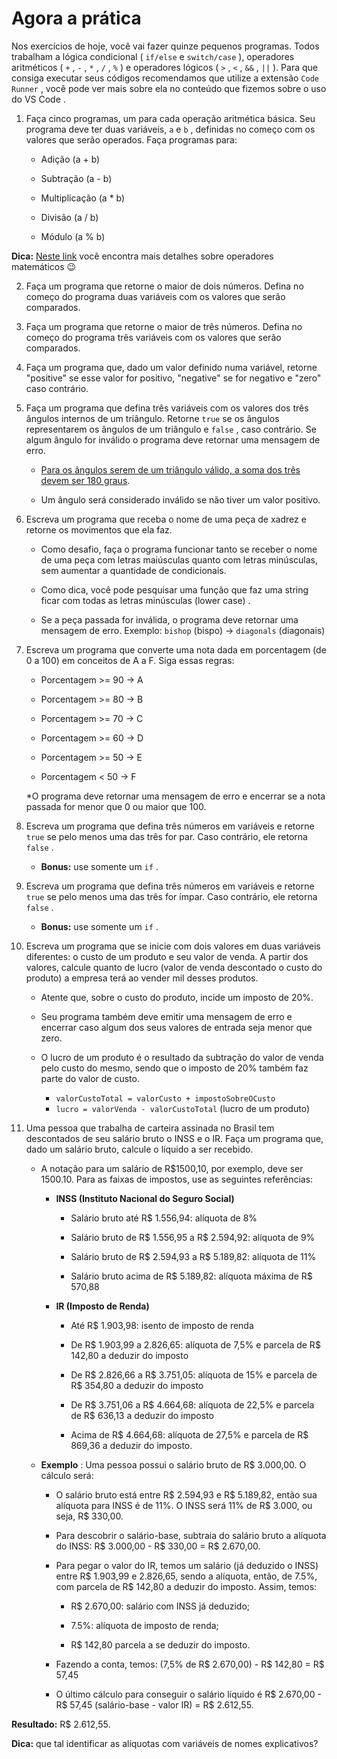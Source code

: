 # Agora a prática

Nos exercícios de hoje, você vai fazer quinze pequenos programas. Todos trabalham a lógica condicional ( ```if/else``` e ```switch/case``` ), operadores aritméticos ( ```+``` , ```-``` , ```*``` , ```/``` , ```%``` ) e operadores lógicos ( ```>``` , ```<``` , ```&&``` , ```||``` ). Para que consiga executar seus códigos recomendamos que utilize a extensão ```Code Runner``` , você pode ver mais sobre ela no conteúdo que fizemos sobre o uso do VS Code .

1. Faça cinco programas, um para cada operação aritmética básica. Seu programa deve ter duas variáveis, ```a``` e ```b``` , definidas no começo com os valores que serão operados. Faça programas para:
    * Adição (a + b)

    * Subtração (a - b)

    * Multiplicação (a * b)

    * Divisão (a / b)

    * Módulo (a % b)

__Dica:__ [Neste link](https://developer.mozilla.org/pt-BR/docs/Learn/JavaScript/First_steps/Math) você encontra mais detalhes sobre operadores matemáticos 😉

2. Faça um programa que retorne o maior de dois números. Defina no começo do programa duas variáveis com os valores que serão comparados.

3. Faça um programa que retorne o maior de três números. Defina no começo do programa três variáveis com os valores que serão comparados.

4. Faça um programa que, dado um valor definido numa variável, retorne "positive" se esse valor for positivo, "negative" se for negativo e "zero" caso contrário.

5. Faça um programa que defina três variáveis com os valores dos três ângulos internos de um triângulo. Retorne ```true``` se os ângulos representarem os ângulos de um triângulo e ```false``` , caso contrário. Se algum ângulo for inválido o programa deve retornar uma mensagem de erro.

    * [Para os ângulos serem de um triângulo válido, a soma dos três devem ser 180 graus](https://blogdoenem.com.br/triangulos-propriedades/).

    * Um ângulo será considerado inválido se não tiver um valor positivo.

6. Escreva um programa que receba o nome de uma peça de xadrez e retorne os movimentos que ela faz.

    * Como desafio, faça o programa funcionar tanto se receber o nome de uma peça com letras maiúsculas quanto com letras minúsculas, sem aumentar a quantidade de condicionais.

    * Como dica, você pode pesquisar uma função que faz uma string ficar com todas as letras minúsculas (lower case) .

    * Se a peça passada for inválida, o programa deve retornar uma mensagem de erro.
    Exemplo: ```bishop``` (bispo) -> ```diagonals``` (diagonais)

7. Escreva um programa que converte uma nota dada em porcentagem (de 0 a 100) em conceitos de A a F. Siga essas regras:
    * Porcentagem >= 90 -> A

    * Porcentagem >= 80 -> B

    * Porcentagem >= 70 -> C

    * Porcentagem >= 60 -> D

    * Porcentagem >= 50 -> E

    * Porcentagem < 50 -> F

    *O programa deve retornar uma mensagem de erro e encerrar se a nota passada for menor que 0 ou maior que 100.

8. Escreva um programa que defina três números em variáveis e retorne ```true``` se pelo menos uma das três for par. Caso contrário, ele retorna ```false``` .

    * __Bonus:__ use somente um ```if``` .

9. Escreva um programa que defina três números em variáveis e retorne ```true``` se pelo menos uma das três for ímpar. Caso contrário, ele retorna ```false``` .

    * __Bonus:__ use somente um ```if``` .

10. Escreva um programa que se inicie com dois valores em duas variáveis diferentes: o custo de um produto e seu valor de venda. A partir dos valores, calcule quanto de lucro (valor de venda descontado o custo do produto) a empresa terá ao vender mil desses produtos.

    * Atente que, sobre o custo do produto, incide um imposto de 20%.

    * Seu programa também deve emitir uma mensagem de erro e encerrar caso algum dos seus valores de entrada seja menor que zero.

    * O lucro de um produto é o resultado da subtração do valor de venda pelo custo do mesmo, sendo que o imposto de 20% também faz parte do valor de custo.
        * ```valorCustoTotal = valorCusto + impostoSobreOCusto```
        * ```lucro = valorVenda - valorCustoTotal``` (lucro de um produto)

11. Uma pessoa que trabalha de carteira assinada no Brasil tem descontados de seu salário bruto o INSS e o IR. Faça um programa que, dado um salário bruto, calcule o líquido a ser recebido.

    * A notação para um salário de R$1500,10, por exemplo, deve ser 1500.10. Para as faixas de impostos, use as seguintes referências:

        * __INSS (Instituto Nacional do Seguro Social)__

            * Salário bruto até R$ 1.556,94: alíquota de 8%

            * Salário bruto de R$ 1.556,95 a R$ 2.594,92: alíquota de 9%

            * Salário bruto de R$ 2.594,93 a R$ 5.189,82: alíquota de 11%

            * Salário bruto acima de R$ 5.189,82: alíquota máxima de R$ 570,88

        * __IR (Imposto de Renda)__

            * Até R$ 1.903,98: isento de imposto de renda
            * De R$ 1.903,99 a 2.826,65: alíquota de 7,5% e parcela de R$ 142,80 a deduzir do imposto

            * De R$ 2.826,66 a R$ 3.751,05: alíquota de 15% e parcela de R$ 354,80 a deduzir do imposto

            * De R$ 3.751,06 a R$ 4.664,68: alíquota de 22,5% e parcela de R$ 636,13 a deduzir do imposto

            * Acima de R$ 4.664,68: alíquota de 27,5% e parcela de R$ 869,36 a deduzir do imposto.

    * __Exemplo__ : Uma pessoa possui o salário bruto de R$ 3.000,00. O cálculo será:

        * O salário bruto está entre R$ 2.594,93 e R$ 5.189,82, então sua alíquota para INSS é de 11%. O INSS será 11% de R$ 3.000, ou seja, R$ 330,00.

        * Para descobrir o salário-base, subtraia do salário bruto a alíquota do INSS: R$ 3.000,00 - R$ 330,00 = R$ 2.670,00.

        * Para pegar o valor do IR, temos um salário (já deduzido o INSS) entre R$ 1.903,99 e 2.826,65, sendo a alíquota, então, de 7.5%, com parcela de R$ 142,80 a deduzir do imposto. Assim, temos:

            * R$ 2.670,00: salário com INSS já deduzido;

            * 7.5%: alíquota de imposto de renda;

            * R$ 142,80 parcela a se deduzir do imposto.

        * Fazendo a conta, temos: (7,5% de R$ 2.670,00) - R$ 142,80 = R$ 57,45

        * O último cálculo para conseguir o salário líquido é R$ 2.670,00 - R$ 57,45 (salário-base - valor IR) = R$ 2.612,55.

__Resultado:__ R$ 2.612,55.

__Dica:__ que tal identificar as alíquotas com variáveis de nomes explicativos?
